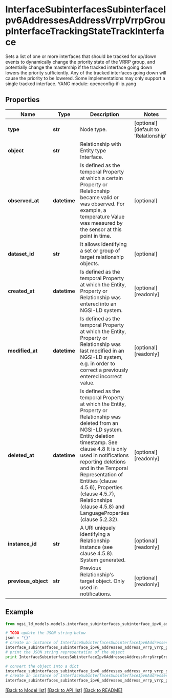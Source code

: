 # InterfaceSubinterfacesSubinterfaceIpv6AddressesAddressVrrpVrrpGroupInterfaceTrackingStateTrackInterface

Sets a list of one or more interfaces that should be tracked for up/down events to dynamically change the priority state of the VRRP group, and potentially change the mastership if the tracked interface going down lowers the priority sufficiently. Any of the tracked interfaces going down will cause the priority to be lowered. Some implementations may only support a single tracked interface.  YANG module: openconfig-if-ip.yang 

## Properties

Name | Type | Description | Notes
------------ | ------------- | ------------- | -------------
**type** | **str** | Node type.  | [optional] [default to 'Relationship']
**object** | **str** | Relationship with Entity type Interface. | 
**observed_at** | **datetime** | Is defined as the temporal Property at which a certain Property or Relationship became valid or was observed. For example, a temperature Value was measured by the sensor at this point in time.  | [optional] 
**dataset_id** | **str** | It allows identifying a set or group of target relationship objects.  | [optional] 
**created_at** | **datetime** | Is defined as the temporal Property at which the Entity, Property or Relationship was entered into an NGSI-LD system.  | [optional] [readonly] 
**modified_at** | **datetime** | Is defined as the temporal Property at which the Entity, Property or Relationship was last modified in an NGSI-LD system, e.g. in order to correct a previously entered incorrect value.  | [optional] [readonly] 
**deleted_at** | **datetime** | Is defined as the temporal Property at which the Entity, Property or Relationship was deleted from an NGSI-LD system.  Entity deletion timestamp. See clause 4.8 It is only used in notifications reporting deletions and in the Temporal Representation of Entities (clause 4.5.6), Properties (clause 4.5.7), Relationships (clause 4.5.8) and LanguageProperties (clause 5.2.32).  | [optional] [readonly] 
**instance_id** | **str** | A URI uniquely identifying a Relationship instance (see clause 4.5.8). System generated.  | [optional] [readonly] 
**previous_object** | **str** | Previous Relationship&#39;s target object. Only used in notifications.  | [optional] [readonly] 

## Example

```python
from ngsi_ld_models.models.interface_subinterfaces_subinterface_ipv6_addresses_address_vrrp_vrrp_group_interface_tracking_state_track_interface import InterfaceSubinterfacesSubinterfaceIpv6AddressesAddressVrrpVrrpGroupInterfaceTrackingStateTrackInterface

# TODO update the JSON string below
json = "{}"
# create an instance of InterfaceSubinterfacesSubinterfaceIpv6AddressesAddressVrrpVrrpGroupInterfaceTrackingStateTrackInterface from a JSON string
interface_subinterfaces_subinterface_ipv6_addresses_address_vrrp_vrrp_group_interface_tracking_state_track_interface_instance = InterfaceSubinterfacesSubinterfaceIpv6AddressesAddressVrrpVrrpGroupInterfaceTrackingStateTrackInterface.from_json(json)
# print the JSON string representation of the object
print InterfaceSubinterfacesSubinterfaceIpv6AddressesAddressVrrpVrrpGroupInterfaceTrackingStateTrackInterface.to_json()

# convert the object into a dict
interface_subinterfaces_subinterface_ipv6_addresses_address_vrrp_vrrp_group_interface_tracking_state_track_interface_dict = interface_subinterfaces_subinterface_ipv6_addresses_address_vrrp_vrrp_group_interface_tracking_state_track_interface_instance.to_dict()
# create an instance of InterfaceSubinterfacesSubinterfaceIpv6AddressesAddressVrrpVrrpGroupInterfaceTrackingStateTrackInterface from a dict
interface_subinterfaces_subinterface_ipv6_addresses_address_vrrp_vrrp_group_interface_tracking_state_track_interface_form_dict = interface_subinterfaces_subinterface_ipv6_addresses_address_vrrp_vrrp_group_interface_tracking_state_track_interface.from_dict(interface_subinterfaces_subinterface_ipv6_addresses_address_vrrp_vrrp_group_interface_tracking_state_track_interface_dict)
```
[[Back to Model list]](../README.md#documentation-for-models) [[Back to API list]](../README.md#documentation-for-api-endpoints) [[Back to README]](../README.md)



